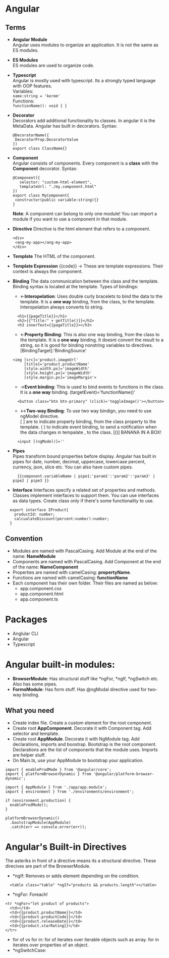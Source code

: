 # Angular  

## Terms  
* **Angular Module**    
  Angular uses modules to organize an application. It is not the same as ES modules.  
  
* **ES Modules**  
  ES modules are used to organize code.  
  
* **Typescript**  
  Angular is mostly used with typescript. Its a strongly typed language with OOP features.  
  Variables:  
  `name:string = 'kerem'`  
  Functions:  
  `functionName(): void { }`
  
* **Decorator**  
  Decorators add additional functionality to classes. In angular it is the MetaData. Angular has built in decorators. Syntax:  
   ```
   @DecoratorName({  
    DecoratorProp:DecoratorValue  
   })  
   export class ClassName{}
   ```  
   
* **Component**  
  Angular consists of components. Every component is a **class** with the **Component** decorator. Syntax:  
   ```
   @Component({  
      selector: "custom-html-element",  
      templateUrl: "./my.component.html"  
   })  
   export class MyComponent{
    constructor(public variable:string){}
   }
   ```
   **Note**: A component can belong to only one module! You can import a module if you want to use a component in that module.
   
* **Directive**
  Directive is the html element that refers to a component.
     ```
   <div>
      <ang-my-app></ang-my-app>
   </div>
   ```
* **Template**
  The HTML of the component.
  
* **Template Expression**
  {{code}} -> These are template expressions. Their context is always the component.
  
* **Binding**
  The data communication between the class and the template. Binding syntax is located at the template.
  Types of bindings:  
    - <-**Interopelation**: Uses double curly bracelets to bind the data to the template. It is a **one way** binding, from the class, to the template. Interopelation always converts to string.
    ```
      <h1>{{pageTitle}}</h1>
      <h2>{{"Title:" + getTitle()}}</h2>
      <h3 innerText={{pageTitle}}></h3>
    ```
    - <-**Property Binding**: This is also one way binding, from the class to the template. It is a **one way** binding. It doesnt convert the result to a string, so it is good for binding nonstring variables to directives.
    [BindingTarget]:'BindingSource'  
    
    ```
    <img [src]='product.imageUrl'
         [title]='product.productName'
         [style.width.px]='imageWidth'
         [style.height.px]='imageWidth'
         [style.margin.px]='imageMargin'>
    ```
    - ->**Event binding**: This is used to bind events to functions in the class. It is a **one way** binding.
    (targetEvent)='functionName()'
    ```
      <button class="btn btn-primary" (click)='toggleImage()'></button>
    ```
    - <->**Two-way Binding**: To use two way bindign, you need to use ngModel directive.  
    [ ] are to indicate property binding, from the class property to the template.
    ( ) to indicate event binding, to send a notification when the data changes in tempalate , to the class. 
    [()] BANANA IN A BOX!  
    
    ```
      <input [(ngModel)]=''
    ```
* **Pipes**  
  Pipes transform bound properties before display. Angular has built in pipes for date, number, decimal, uppercase, lowercase percent, currency, json, slice etc. You can also have custom pipes.  
  ```
    {{component.variableName | pipe1:'param1':'param2':'param3' | pipe2 | pipe3 }}
  ```
* **Interface**
  Interfaces specify a related set of properties and methods. Classes implement interfaces to support them. You can use interfaces as data types. Create class only if there's some functionality to use.
```
  export interface IProduct{
    productId: number;
    calcualateDiscount(percent:number):number; 
  }
```

## Convention  
* Modules are named with PascalCasing. Add Module at the end of the name: **NameModule**
* Components are named with PascalCasing. Add Component at the end of the name: **NameComponent**
* Properties are named with camelCasing: **propertyName**. 
* Functions are named with camelCasing: **functionName**
* Each component has their own folder. Their files are named as below:    
  * app.component.css  
  * app.component.html  
  * app.component.ts  

# Packages
 * Anglular CLI  
 * Angular  
 * Typescript  

# Angular built-in modules:
  * **BrowserModule**: Has structural stuff like \*ngFor, \*ngIf, \*ngSwitch etc. Also has some pipes.
  * **FormsModule**: Has form stuff. Has @ngModal directive used for two-way binding.

## What you need
 * Create index file. Create a custom element for the root component.
 * Create root **AppComponent**. Decorate it with Component tag. Add selector and template.
 * Create root **AppModule**. Decorate it with NgModule tag. Add declarations, imports and boostrap. Bootstrap is the root component. Declarations are the list of components that the module uses. Imports are helper stuff.
 * On Main.ts, use your AppModule to bootstrap your application.
 ```
 import { enableProdMode } from '@angular/core';
 import { platformBrowserDynamic } from '@angular/platform-browser-dynamic';

 import { AppModule } from './app/app.module';
 import { environment } from './environments/environment';

 if (environment.production) {
   enableProdMode();
 }

 platformBrowserDynamic()
   .bootstrapModule(AppModule)
   .catch(err => console.error(err));

 ```
 
# Angular's Built-in Directives  
  The asteriks in front of a directive means its a structural directive. These direcives are part of the BrowserModule.
  * \*ngIf: Removes or adds element depending on the condition.  
  ```
    <table class="table" *ngIf="products && products.length"></table>
  ```
  * \*ngFor: Foreach!
  ```
  <tr *ngFor="let product of products">
    <td></td>
    <td>{{product.productName}}</td>
    <td>{{product.productCode}}</td>
    <td>{{product.releaseDate}}</td>
    <td>{{product.starRating}}</td>
  </tr>
  ```
  
   * for of vs for in:
     for of iterates over iterable objects such as array.
     for in iterates over properties of an object.
  * \*ngSwitchCase:

    

